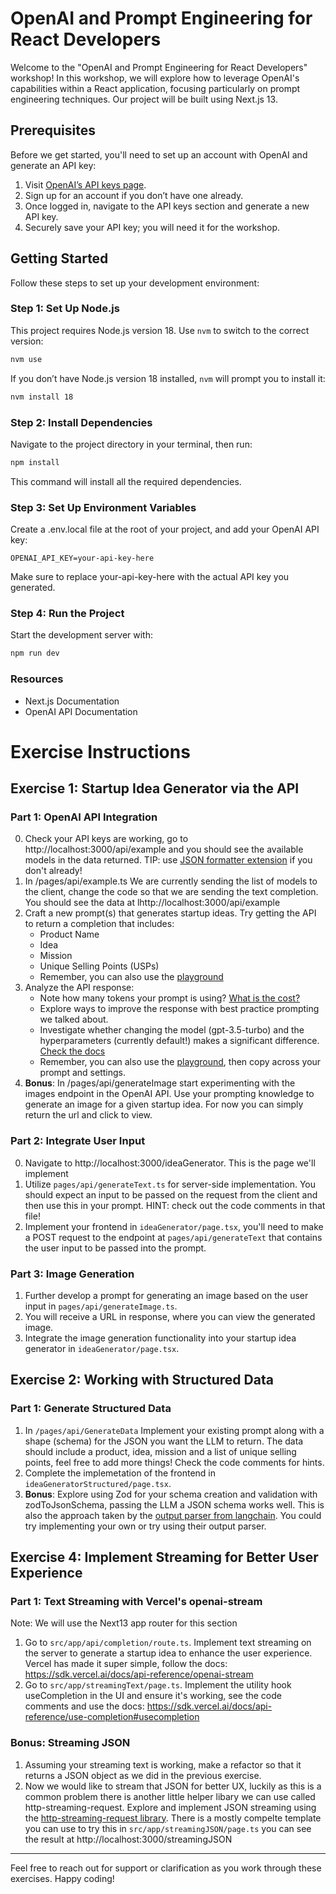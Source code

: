 # OpenAI and Prompt Engineering for React Developers

Welcome to the "OpenAI and Prompt Engineering for React Developers" workshop! In this workshop, we will explore how to leverage OpenAI's capabilities within a React application, focusing particularly on prompt engineering techniques. Our project will be built using Next.js 13.

## Prerequisites

Before we get started, you'll need to set up an account with OpenAI and generate an API key:

1. Visit [OpenAI’s API keys page](https://platform.openai.com/account/api-keys).
2. Sign up for an account if you don’t have one already.
3. Once logged in, navigate to the API keys section and generate a new API key.
4. Securely save your API key; you will need it for the workshop.

## Getting Started

Follow these steps to set up your development environment:

### Step 1: Set Up Node.js

This project requires Node.js version 18. Use `nvm` to switch to the correct version:

```sh
nvm use
```

If you don’t have Node.js version 18 installed, `nvm` will prompt you to install it:

```sh
nvm install 18
```

### Step 2: Install Dependencies

Navigate to the project directory in your terminal, then run:

```sh
npm install
```

This command will install all the required dependencies.

### Step 3: Set Up Environment Variables

Create a .env.local file at the root of your project, and add your OpenAI API key:

```
OPENAI_API_KEY=your-api-key-here
```

Make sure to replace your-api-key-here with the actual API key you generated.

### Step 4: Run the Project

Start the development server with:

```sh
npm run dev
```

### Resources

- Next.js Documentation
- OpenAI API Documentation

# Exercise Instructions

## Exercise 1: Startup Idea Generator via the API

### Part 1: OpenAI API Integration

0. Check your API keys are working, go to http://localhost:3000/api/example and you should see the available models in the data returned. TIP: use [JSON formatter extension](https://chrome.google.com/webstore/detail/json-formatter/bcjindcccaagfpapjjmafapmmgkkhgoa?utm_source=ext_sidebar&hl=en-US) if you don't already!
1. In /pages/api/example.ts We are currently sending the list of models to the client, change the code so that we are sending the text completion. You should see the data at lhttp://localhost:3000/api/example
2. Craft a new prompt(s) that generates startup ideas. Try getting the API to return a completion that includes:
   - Product Name
   - Idea
   - Mission
   - Unique Selling Points (USPs)
   - Remember, you can also use the [playground](https://platform.openai.com/playground)
3. Analyze the API response:
   - Note how many tokens your prompt is using? [What is the cost?](https://openai.com/pricing#language-models)
   - Explore ways to improve the response with best practice prompting we talked about.
   - Investigate whether changing the model (gpt-3.5-turbo) and the hyperparameters (currently default!) makes a significant difference. [Check the docs](https://platform.openai.com/docs/api-reference/chat/create)
   - Remember, you can also use the [playground](https://platform.openai.com/playground), then copy across your prompt and settings.
4. **Bonus**: In /pages/api/generateImage start experimenting with the images endpoint in the
   OpenAI API. Use your prompting knowledge to generate an image for a given startup idea. For now you can simply return the url and click to view.

### Part 2: Integrate User Input

0. Navigate to http://localhost:3000/ideaGenerator. This is the page we'll implement
1. Utilize `pages/api/generateText.ts` for server-side implementation. You should expect an input to be passed on the request from the client and then use this in your prompt.
   HINT: check out the code comments in that file!
2. Implement your frontend in `ideaGenerator/page.tsx`, you'll need to make a POST request to the endpoint at `pages/api/generateText` that contains the user input to be passed into the prompt.

### Part 3: Image Generation

1. Further develop a prompt for generating an image based on the user input in `pages/api/generateImage.ts`.
2. You will receive a URL in response, where you can view the generated image.
3. Integrate the image generation functionality into your startup idea generator in `ideaGenerator/page.tsx`.

## Exercise 2: Working with Structured Data

### Part 1: Generate Structured Data

1. In `/pages/api/GenerateData` Implement your existing prompt along with a shape (schema) for the JSON you want the LLM to return. The data should include a product, idea, mission and a list of unique selling points, feel free to add more things! Check the code comments for hints.
2. Complete the implemetation of the frontend in `ideaGeneratorStructured/page.tsx`.
3. **Bonus**: Explore using Zod for your schema creation and validation with zodToJsonSchema, passing the LLM a JSON schema works well. This is also the approach taken by the [output parser from langchain](https://js.langchain.com/docs/modules/model_io/output_parsers/structured#structured-output-parser-with-zod-schema). You could try implementing your own or try using their output parser.

## Exercise 4: Implement Streaming for Better User Experience

### Part 1: Text Streaming with Vercel's openai-stream

Note: We will use the Next13 app router for this section

1. Go to `src/app/api/completion/route.ts`. Implement text streaming on the server to generate a startup idea to enhance the user experience. Vercel has made it super simple, follow the docs: https://sdk.vercel.ai/docs/api-reference/openai-stream
2. Go to `src/app/streamingText/page.ts`. Implement the utility hook useCompletion in the UI and ensure it's working, see the code comments and use the docs: https://sdk.vercel.ai/docs/api-reference/use-completion#usecompletion

### Bonus: Streaming JSON

1. Assuming your streaming text is working, make a refactor so that it returns a JSON object as we did in the previous exercise.
2. Now we would like to stream that JSON for better UX, luckily as this is a common problem there is another little helper libary we can use called http-streaming-request. Explore and implement JSON streaming using the [http-streaming-request library](https://github.com/mikeborozdin/http-streaming-request). There is a mostly compelte template you can use to try this in `src/app/streamingJSON/page.ts` you can see the result at http://localhost:3000/streamingJSON

---

Feel free to reach out for support or clarification as you work through these exercises. Happy coding!
